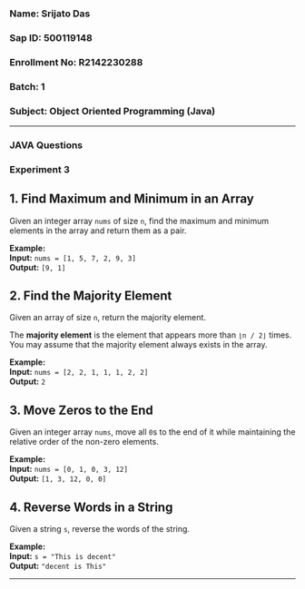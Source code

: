 ### Name: **Srijato Das**
### Sap ID: **500119148**                                   
### Enrollment No: **R2142230288**
### Batch: 1
### Subject: **Object Oriented Programming (Java)** 

----------

### **JAVA Questions**

### **Experiment 3**

## **1. Find Maximum and Minimum in an Array**  
Given an integer array `nums` of size `n`, find the maximum and minimum elements in the array and return them as a pair.  

**Example:**  
**Input:** `nums = [1, 5, 7, 2, 9, 3]`  
**Output:** `[9, 1]`  

## **2. Find the Majority Element**  
Given an array of size `n`, return the majority element.  

The **majority element** is the element that appears more than `⌊n / 2⌋` times. You may assume that the majority element always exists in the array.  

**Example:**  
**Input:** `nums = [2, 2, 1, 1, 1, 2, 2]`  
**Output:** `2`  

## **3. Move Zeros to the End**  
Given an integer array `nums`, move all `0`s to the end of it while maintaining the relative order of the non-zero elements.  

**Example:**  
**Input:** `nums = [0, 1, 0, 3, 12]`  
**Output:** `[1, 3, 12, 0, 0]`  

## **4. Reverse Words in a String**  
Given a string `s`, reverse the words of the string.  

**Example:**  
**Input:** `s = "This is decent"`  
**Output:** `"decent is This"`  

------


